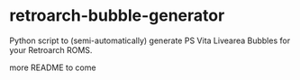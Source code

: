 # retroarch-bubble-generator

Python script to (semi-automatically) generate PS Vita Livearea Bubbles for your Retroarch ROMS.

more README to come